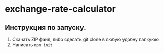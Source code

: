 # exchange-rate-calculator
## Инструкция по запуску.
1) Скачать ZIP файл, либо сделать git clone в любую удобну папкуюю
2) Написать <code>npm init<code/>
